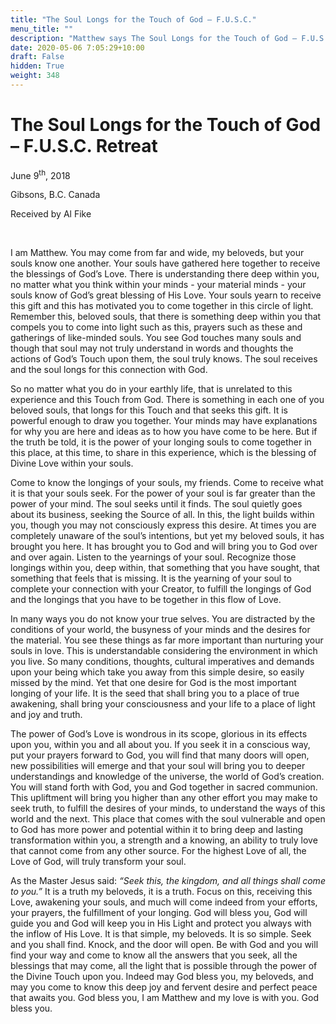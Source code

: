 ```yaml
---
title: "The Soul Longs for the Touch of God – F.U.S.C."
menu_title: ""
description: "Matthew says The Soul Longs for the Touch of God – F.U.S.C."
date: 2020-05-06 7:05:29+10:00
draft: False
hidden: True
weight: 348
---
```

#  The Soul Longs for the Touch of God – F.U.S.C. Retreat

June 9<sup>th</sup>, 2018

Gibsons, B.C. Canada

Received by Al Fike

 

I am Matthew. You may come from far and wide, my beloveds, but your souls know one another. Your souls have gathered here together to receive the blessings of God’s Love. There is understanding there deep within you, no matter what you think within your minds - your material minds - your souls know of God’s great blessing of His Love. Your souls yearn to receive this gift and this has motivated you to come together in this circle of light. Remember this, beloved souls, that there is something deep within you that compels you to come into light such as this, prayers such as these and gatherings of like-minded souls. You see God touches many souls and though that soul may not truly understand in words and thoughts the actions of God’s Touch upon them, the soul truly knows. The soul receives and the soul longs for this connection with God. 

So no matter what you do in your earthly life, that is unrelated to this experience and this Touch from God. There is something in each one of you beloved souls, that longs for this Touch and that seeks this gift. It is powerful enough to draw you together. Your minds may have explanations for why you are here and ideas as to how you have come to be here. But if the truth be told, it is the power of your longing souls to come together in this place, at this time, to share in this experience, which is the blessing of Divine Love within your souls. 

Come to know the longings of your souls, my friends. Come to receive what it is that your souls seek. For the power of your soul is far greater than the power of your mind. The soul seeks until it finds. The soul quietly goes about its business, seeking the Source of all. In this, the light builds within you, though you may not consciously express this desire. At times you are completely unaware of the soul’s intentions, but yet my beloved souls, it has brought you here. It has brought you to God and will bring you to God over and over again. Listen to the yearnings of your soul. Recognize those longings within you, deep within, that something that you have sought, that something that feels that is missing. It is the yearning of your soul to complete your connection with your Creator, to fulfill the longings of God and the longings that you have to be together in this flow of Love. 

In many ways you do not know your true selves. You are distracted by the conditions of your world, the busyness of your minds and the desires for the material. You see these things as far more important than nurturing your souls in love. This is understandable considering the environment in which you live. So many conditions, thoughts, cultural imperatives and demands upon your being which take you away from this simple desire, so easily missed by the mind. Yet that one desire for God is the most important longing of your life. It is the seed that shall bring you to a place of true awakening, shall bring your consciousness and your life to a place of light and joy and truth. 

The power of God’s Love is wondrous in its scope, glorious in its effects upon you, within you and all about you. If you seek it in a conscious way, put your prayers forward to God, you will find that many doors will open, new possibilities will emerge and that your soul will bring you to deeper understandings and knowledge of the universe, the world of God’s creation. You will stand forth with God, you and God together in sacred communion. This upliftment will bring you higher than any other effort you may make to seek truth, to fulfill the desires of your minds, to understand the ways of this world and the next. This place that comes with the soul vulnerable and open to God has more power and potential within it to bring deep and lasting transformation within you, a strength and a knowing, an ability to truly love that cannot come from any other source. For the highest Love of all, the Love of God, will truly transform your soul. 

As the Master Jesus said: *“Seek this, the kingdom, and all things shall come to you.”* It is a truth my beloveds, it is a truth. Focus on this, receiving this Love, awakening your souls, and much will come indeed from your efforts, your prayers, the fulfillment of your longing. God will bless you, God will guide you and God will keep you in His Light and protect you always with the inflow of His Love. It is that simple, my beloveds. It is so simple. Seek and you shall find. Knock, and the door will open. Be with God and you will find your way and come to know all the answers that you seek, all the blessings that may come, all the light that is possible through the power of the Divine Touch upon you. Indeed may God bless you, my beloveds, and may you come to know this deep joy and fervent desire and perfect peace that awaits you. God bless you, I am Matthew and my love is with you. God bless you.
